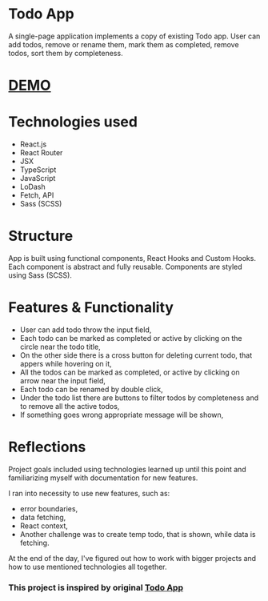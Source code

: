 # Todo App

  A single-page application implements a copy of existing Todo app. User can add todos, remove or rename them, mark them as completed, remove todos, sort them by completeness.

# [DEMO](https://sergey-mironenko.github.io/Todo-App/)

# Technologies used

  - React.js
  - React Router
  - JSX
  - TypeScript
  - JavaScript
  - LoDash
  - Fetch, API
  - Sass (SCSS)

# Structure

  App is built using functional components, React Hooks and Custom Hooks. Each component is abstract and fully reusable. Components are styled using Sass (SCSS).

# Features & Functionality
  - User can add todo throw the input field,
  - Each todo can be marked as completed or active by clicking on the circle near the todo title,
  - On the other side there is a cross button for deleting current todo, that appers while hovering on it,
  - All the todos can be marked as completed, or active by clicking on arrow near the input field,
  - Each todo can be renamed by double click,
  - Under the todo list there are buttons to filter todos by completeness and to remove all the active todos,
  - If something goes wrong appropriate message will be shown,

# Reflections
 Project goals included using technologies learned up until this point and familiarizing myself with documentation for new features.

 I ran into necessity to use new features, such as:
   - error boundaries,
   - data fetching,
   - React context,
   - Another challenge was to create temp todo, that is shown, while data is fetching.

 At the end of the day, I've figured out how to work with bigger projects and how to use mentioned technologies all together.

### This project is inspired by original [Todo App](http://todomvc.com/examples/vanillajs/)
